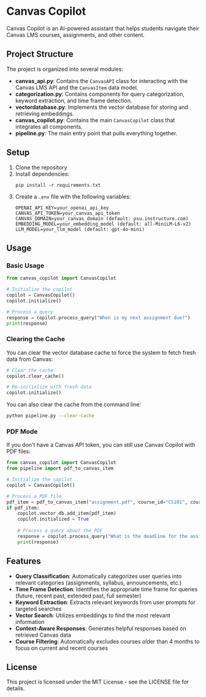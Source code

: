 # Canvas Copilot

Canvas Copilot is an AI-powered assistant that helps students navigate their Canvas LMS courses, assignments, and other content.

## Project Structure

The project is organized into several modules:

- **canvas_api.py**: Contains the `CanvasAPI` class for interacting with the Canvas LMS API and the `CanvasItem` data model.
- **categorization.py**: Contains components for query categorization, keyword extraction, and time frame detection.
- **vectordatabase.py**: Implements the vector database for storing and retrieving embeddings.
- **canvas_copilot.py**: Contains the main `CanvasCopilot` class that integrates all components.
- **pipeline.py**: The main entry point that pulls everything together.

## Setup

1. Clone the repository
2. Install dependencies:
   ```
   pip install -r requirements.txt
   ```
3. Create a `.env` file with the following variables:
   ```
   OPENAI_API_KEY=your_openai_api_key
   CANVAS_API_TOKEN=your_canvas_api_token
   CANVAS_DOMAIN=your_canvas_domain (default: psu.instructure.com)
   EMBEDDING_MODEL=your_embedding_model (default: all-MiniLM-L6-v2)
   LLM_MODEL=your_llm_model (default: gpt-4o-mini)
   ```

## Usage

### Basic Usage

```python
from canvas_copilot import CanvasCopilot

# Initialize the copilot
copilot = CanvasCopilot()
copilot.initialize()

# Process a query
response = copilot.process_query("When is my next assignment due?")
print(response)
```

### Clearing the Cache

You can clear the vector database cache to force the system to fetch fresh data from Canvas:

```python
# Clear the cache
copilot.clear_cache()

# Re-initialize with fresh data
copilot.initialize()
```

You can also clear the cache from the command line:

```bash
python pipeline.py --clear-cache
```

### PDF Mode

If you don't have a Canvas API token, you can still use Canvas Copilot with PDF files:

```python
from canvas_copilot import CanvasCopilot
from pipeline import pdf_to_canvas_item

# Initialize the copilot
copilot = CanvasCopilot()

# Process a PDF file
pdf_item = pdf_to_canvas_item("assignment.pdf", course_id="CS101", course_name="Computer Science 101")
if pdf_item:
    copilot.vector_db.add_item(pdf_item)
    copilot.initialized = True
    
    # Process a query about the PDF
    response = copilot.process_query("What is the deadline for the assignment?")
    print(response)
```

## Features

- **Query Classification**: Automatically categorizes user queries into relevant categories (assignments, syllabus, announcements, etc.)
- **Time Frame Detection**: Identifies the appropriate time frame for queries (future, recent past, extended past, full semester)
- **Keyword Extraction**: Extracts relevant keywords from user prompts for targeted searches
- **Vector Search**: Utilizes embeddings to find the most relevant information
- **Context-Aware Responses**: Generates helpful responses based on retrieved Canvas data
- **Course Filtering**: Automatically excludes courses older than 4 months to focus on current and recent courses

## License

This project is licensed under the MIT License - see the LICENSE file for details. 